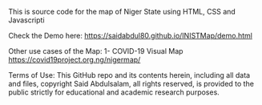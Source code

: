 This is source code for the map of Niger State using HTML, CSS and Javascripti

Check the Demo here: https://saidabdul80.github.io/INISTMap/demo.html

Other use cases of the Map: 
1- COVID-19 Visual Map https://covid19project.org.ng/nigermap/

Terms of Use: 
This GitHub repo and its contents herein, including all data and files, copyright Said Abdulsalam, all rights reserved, is provided to the public strictly for educational and academic research purposes. 

